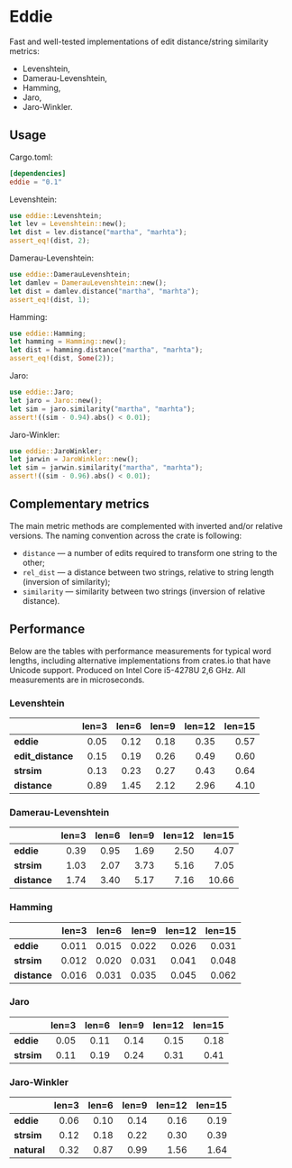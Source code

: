 # Eddie

Fast and well-tested implementations of edit distance/string similarity metrics:
- Levenshtein,
- Damerau-Levenshtein,
- Hamming,
- Jaro,
- Jaro-Winkler.


## Usage

Cargo.toml:
```toml
[dependencies]
eddie = "0.1"
 ```

Levenshtein:
```rust
use eddie::Levenshtein;
let lev = Levenshtein::new();
let dist = lev.distance("martha", "marhta");
assert_eq!(dist, 2);
```

Damerau-Levenshtein:
```rust
use eddie::DamerauLevenshtein;
let damlev = DamerauLevenshtein::new();
let dist = damlev.distance("martha", "marhta");
assert_eq!(dist, 1);
```

Hamming:
```rust
use eddie::Hamming;
let hamming = Hamming::new();
let dist = hamming.distance("martha", "marhta");
assert_eq!(dist, Some(2));
```

Jaro:
```rust
use eddie::Jaro;
let jaro = Jaro::new();
let sim = jaro.similarity("martha", "marhta");
assert!((sim - 0.94).abs() < 0.01);
```

Jaro-Winkler:
```rust
use eddie::JaroWinkler;
let jarwin = JaroWinkler::new();
let sim = jarwin.similarity("martha", "marhta");
assert!((sim - 0.96).abs() < 0.01);
```

## Complementary metrics

The main metric methods are complemented with inverted and/or relative versions.
The naming convention across the crate is following:
- `distance` — a number of edits required to transform one string to the other;
- `rel_dist` — a distance between two strings, relative to string length (inversion of similarity);
- `similarity` — similarity between two strings (inversion of relative distance).


## Performance

Below are the tables with performance measurements for typical word lengths, including alternative implementations from crates.io that have Unicode support. Produced on Intel Core i5-4278U 2,6 GHz. All measurements are in microseconds.


### Levenshtein

|                   |  len=3 |  len=6 |  len=9 |  len=12 |  len=15 |
| :---------------- | -----: | -----: | -----: | ------: | ------: |
| **eddie**         |   0.05 |   0.12 |   0.18 |    0.35 |    0.57 |
| **edit_distance** |   0.15 |   0.19 |   0.26 |    0.49 |    0.60 |
| **strsim**        |   0.13 |   0.23 |   0.27 |    0.43 |    0.64 |
| **distance**      |   0.89 |   1.45 |   2.12 |    2.96 |    4.10 |


### Damerau-Levenshtein

|              |  len=3 |  len=6 |  len=9 |  len=12 |  len=15 |
| :----------- | -----: | -----: | -----: | ------: | ------: |
| **eddie**    |   0.39 |   0.95 |   1.69 |    2.50 |    4.07 |
| **strsim**   |   1.03 |   2.07 |   3.73 |    5.16 |    7.05 |
| **distance** |   1.74 |   3.40 |   5.17 |    7.16 |   10.66 |


### Hamming

|              |  len=3 |  len=6 |  len=9 |  len=12 |  len=15 |
| :----------- | -----: | -----: | -----: | ------: | ------: |
| **eddie**    |  0.011 |  0.015 |  0.022 |   0.026 |   0.031 |
| **strsim**   |  0.012 |  0.020 |  0.031 |   0.041 |   0.048 |
| **distance** |  0.016 |  0.031 |  0.035 |   0.045 |   0.062 |


### Jaro

|            |  len=3 |  len=6 |  len=9 |  len=12 |  len=15 |
| :--------- | -----: | -----: | -----: | ------: | ------: |
| **eddie**  |   0.05 |   0.11 |   0.14 |    0.15 |    0.18 |
| **strsim** |   0.11 |   0.19 |   0.24 |    0.31 |    0.41 |


### Jaro-Winkler

|             |  len=3 |  len=6 |  len=9 |  len=12 |  len=15 |
| :---------- | -----: | -----: | -----: | ------: | ------: |
| **eddie**   |   0.06 |   0.10 |   0.14 |    0.16 |    0.19 |
| **strsim**  |   0.12 |   0.18 |   0.22 |    0.30 |    0.39 |
| **natural** |   0.32 |   0.87 |   0.99 |    1.56 |    1.64 |
